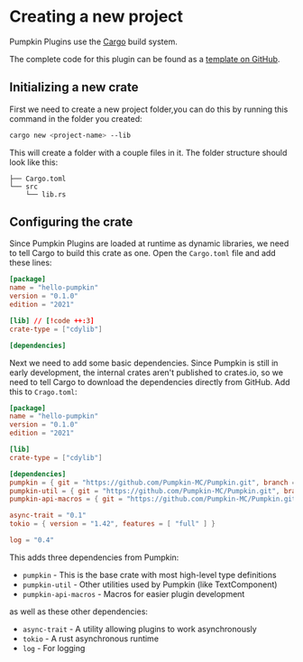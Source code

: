 # Creating a new project
Pumpkin Plugins use the [Cargo](https://doc.rust-lang.org/book/ch01-03-hello-cargo.html) build system.

The complete code for this plugin can be found as a [template on GitHub](https://github.com/vyPal/Hello-Pumpkin).

## Initializing a new crate
First we need to create a new project folder,you can do this by running this command in the folder you created:
```bash
cargo new <project-name> --lib
```
This will create a folder with a couple files in it. The folder structure should look like this:
```
├── Cargo.toml
└── src
    └── lib.rs
```

## Configuring the crate
Since Pumpkin Plugins are loaded at runtime as dynamic libraries, we need to tell Cargo to build this crate as one. Open the `Cargo.toml` file and add these lines:
```toml
[package]
name = "hello-pumpkin"
version = "0.1.0"
edition = "2021"

[lib] // [!code ++:3]
crate-type = ["cdylib"]

[dependencies]
```

Next we need to add some basic dependencies. Since Pumpkin is still in early development, the internal crates aren't published to crates.io, so we need to tell Cargo to download the dependencies directly from GitHub. Add this to `Crago.toml`:
```toml
[package]
name = "hello-pumpkin"
version = "0.1.0"
edition = "2021"

[lib]
crate-type = ["cdylib"]

[dependencies]
pumpkin = { git = "https://github.com/Pumpkin-MC/Pumpkin.git", branch = "master", package = "pumpkin" } // [!code ++:9]
pumpkin-util = { git = "https://github.com/Pumpkin-MC/Pumpkin.git", branch = "master", package = "pumpkin-util" }
pumpkin-api-macros = { git = "https://github.com/Pumpkin-MC/Pumpkin.git", branch = "master", package = "pumpkin-api-macros" }

async-trait = "0.1"
tokio = { version = "1.42", features = [ "full" ] }

log = "0.4"
```

This adds three dependencies from Pumpkin:
- `pumpkin` - This is the base crate with most high-level type definitions
- `pumpkin-util` - Other utilities used by Pumpkin (like TextComponent)
- `pumpkin-api-macros` - Macros for easier plugin development

as well as these other dependencies:
- `async-trait` - A utility allowing plugins to work asynchronously
- `tokio` - A rust asynchronous runtime
- `log` - For logging
